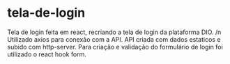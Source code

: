 # tela-de-login

Tela de login feita em react, recriando a tela de login da plataforma DIO. /n
Utilizado axios para conexão com a API.
API criada com dados estaticos e subido com http-server.
Para criação e validação do formulário de login foi utilizado o react hook form.
